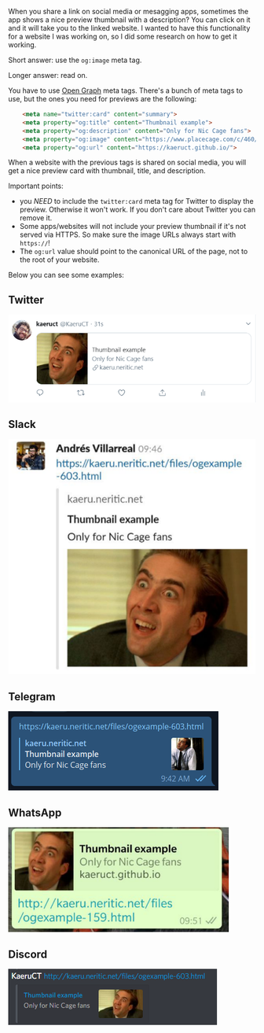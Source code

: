 <!--
.. title: How to show preview images when sharing links of your website
.. slug: how-to-show-preview-images-when-sharing-links-of-your-website
.. date: 2019-04-13 01:08:24 UTC-06:00
.. tags: html, tutorials
.. category: 
.. link: 
.. description: 
.. type: text
-->

When you share a link on social media or mesagging apps, sometimes the app shows a nice preview thumbnail with a description? You can click on it and it will take you to the linked website. I wanted to have this functionality for a website I was working on, so I did some research on how to get it working.

Short answer: use the `og:image` meta tag.

Longer answer: read on.

You have to use [Open Graph](https://ogp.me/) meta tags.
There's a bunch of meta tags to use, but the ones you need for previews are the following:

```html
    <meta name="twitter:card" content="summary">
    <meta property="og:title" content="Thumbnail example">
    <meta property="og:description" content="Only for Nic Cage fans">
    <meta property="og:image" content="https://www.placecage.com/c/460/300">
    <meta property="og:url" content="https://kaeruct.github.io/">
```

When a website with the previous tags is shared on social media, you will get a nice preview card with thumbnail, title, and description.

Important points:

  * you *NEED* to include the `twitter:card` meta tag for Twitter to display the preview. Otherwise it won't work. If you don't care about Twitter you can remove it.
  * Some apps/websites will not include your preview thumbnail if it's not served via HTTPS. So make sure the image URLs always start with `https://`!
  * The `og:url` value should point to the canonical URL of the page, not to the root of your website.

Below you can see some examples:

## Twitter
![Twitter](/galleries/screenshots/og/twitter.png)

## Slack
![Slack](/galleries/screenshots/og/slack.png)

## Telegram
![Telegram](/galleries/screenshots/og/telegram.png) 

## WhatsApp
![WhatsApp](/galleries/screenshots/og/whatsapp.png)

## Discord
![Discord](/galleries/screenshots/og/discord.png)